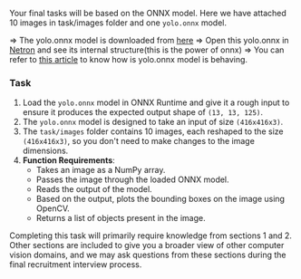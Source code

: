 
Your final tasks will be based on the ONNX model. 
Here we have attached 10 images in task/images folder and one `yolo.onnx` model.

=> The yolo.onnx model is downloaded from [here](https://github.com/onnx/models/tree/main/validated/vision/object_detection_segmentation/tiny-yolov2)
=> Open this yolo.onnx in [Netron](https://netron.app/) and see its internal structure(this is the power of onnx)
=> You can refer to [this article](https://machinethink.net/blog/object-detection-with-yolo/) to know how is yolo.onnx model is behaving.

### Task
1. Load the `yolo.onnx` model in ONNX Runtime and give it a rough input to ensure it produces the expected output shape of `(13, 13, 125)`.
2. The `yolo.onnx` model is designed to take an input of size `(416x416x3)`.
3. The `task/images` folder contains 10 images, each reshaped to the size `(416x416x3)`, so you don't need to make changes to the image dimensions.
4. **Function Requirements**:
	- Takes an image as a NumPy array.
	- Passes the image through the loaded ONNX model.
	- Reads the output of the model.
	- Based on the output, plots the bounding boxes on the image using OpenCV.
	- Returns a list of objects present in the image.

Completing this task will primarily require knowledge from sections 1 and 2. Other sections are included to give you a broader view of other computer vision domains, and we may ask questions from these sections during the final recruitment interview process.